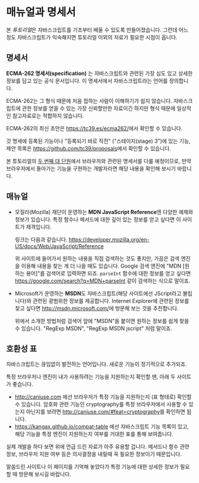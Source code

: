 
# 매뉴얼과 명세서

본 *튜토리얼*은 자바스크립트를 기초부터 배울 수 있도록 만들어졌습니다. 그런데 어느 정도 자바스크립트가 익숙해지면 튜토리얼 이외의 자료가 필요한 시점이 옵니다.

## 명세서

**ECMA-262 명세서(specification)** 는 자바스크립트와 관련된 가장 심도 있고 상세한 정보를 담고 있는 공식 문서입니다. 이 명세서에서 자바스크립트라는 언어를 정의합니다.

ECMA-262는 그 형식 때문에 처음 접하는 사람이 이해하기가 쉽지 않습니다. 자바스크립트에 관한 정보를 얻을 수 있는 가장 신뢰할만한 자료이긴 하지만 형식 때문에 일상적인 참고자료로는 적합하지 않습니다. 

ECMA-262의 최신 초안은 <https://tc39.es/ecma262/>에서 확인할 수 있습니다.

갓 명세에 등록된 기능이나 "등록되기 바로 직전" ("스테이지(stage) 3")에 있는 기능, 제안 목록은 <https://github.com/tc39/proposals>에서 확인할 수 있습니다.   

본 튜토리얼의 [두 번째 대 단원](info:browser-environment)에서 브라우저와 관련된 명세서를 다룰 예정이므로, 만약 브라우저에서 돌아가는 기능을 구현하는 개발자라면 해당 내용을 확인해 보시기 바랍니다. 

## 매뉴얼

- 모질라(Mozilla) 재단이 운영하는 **MDN JavaScript Reference**엔 다양한 예제와 정보가 있습니다. 특정 함수나 메서드에 대한 깊이 있는 정보를 얻고 싶다면 이 사이트가 제격입니다.

    링크는 다음과 같습니다. <https://developer.mozilla.org/en-US/docs/Web/JavaScript/Reference>

    위 사이트에 들어가서 원하는 내용을 직접 검색하는 것도 좋지만, 가끔은 검색 엔진을 이용해 내용을 찾는 게 더 나을 때도 있습니다. Google 검색 엔진에 "MDN [원하는 용어]"를 검색어로 입력하면 되죠. `parseInt` 함수에 대한 정보를 얻고 싶다면 <https://google.com/search?q=MDN+parseInt> 같이 검색하는 식으로 말이죠.


- Microsoft가 운영하는 **MSDN**도 자바스크립트(해당 사이트에선 JScript라고 불립니다)와 관련된 광범위한 정보를 제공합니다. Internet Explorer에 관련된 정보를 찾고 싶다면 <http://msdn.microsoft.com/>에 방문해 보는 것을 추천합니다.

    위에서 소개한 방법처럼 검색어 앞에 "MSDN"을 붙이면 원하는 정보를 쉽게 찾을 수 있습니다. "RegExp MSDN", "RegExp MSDN jscript" 처럼 말이죠.

## 호환성 표

자바스크립트는 끊임없이 발전하는 언어입니다. 새로운 기능이 정기적으로 추가되죠.

특정 브라우저나 엔진이 내가 사용하려는 기능을 지원하는지 확인할 땐, 아래 두 사이트가 좋습니다.

- <http://caniuse.com> 에선 브라우저가 특정 기능을 지원하는지 (표 형태로) 확인할 수 있습니다. 암호화 관련 기능인 cryptography를 특정 브라우저에서 사용할 수 있는지 아닌지를 보려면 <http://caniuse.com/#feat=cryptography>를 확인하면 됩니다.
- <https://kangax.github.io/compat-table> 에선 자바스크립트 기능 목록이 있고, 해당 기능을 특정 엔진이 지원하는지 여부를 거대한 표를 통해 보여줍니다.

실제 개발을 하다 보면 위에 언급 드린 자료가 아주 유용할 겁니다. 메서드나 함수 관련 정보, 브라우저 지원 여부 등은 의사결정을 내릴때 꼭 필요한 정보이기 때문입니다. 

말씀드린 사이트나 이 페이지를 기억해 놓았다가 특정 기능에 대한 상세한 정보가 필요할 때 방문해 보시길 바랍니다.  
